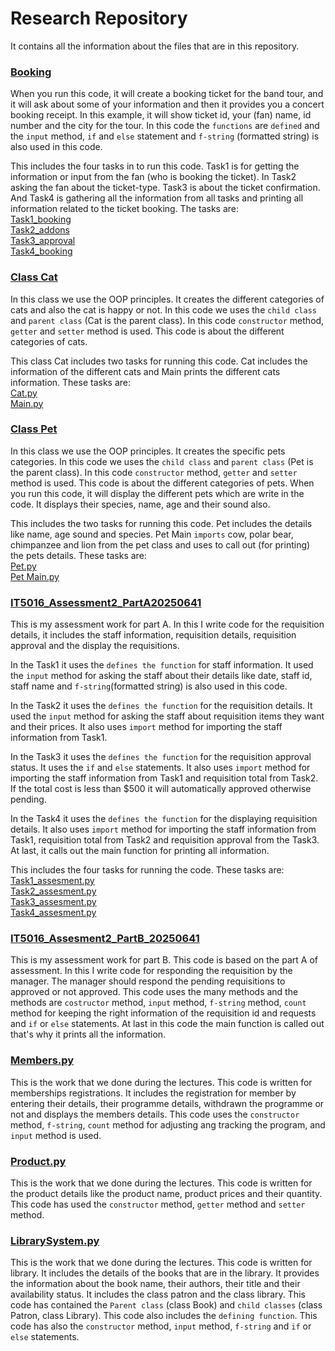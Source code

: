 # Research Repository

It contains all the information about the files that are in this repository.



### [Booking](Booking.py)
When you run this code, it will create a booking ticket for the band tour, and it will ask about some of your information and then it provides you a concert booking receipt. In this example, it will show ticket id, your (fan) name, id number and the city for the tour. In this code the `functions` are `defined` and the `input` method, `if` and `else` statement and `f-string` (formatted string) is also used in this code.

This includes the four tasks in to run this code. Task1 is for getting the information or input from the fan (who is booking the ticket). In Task2 asking the fan about the ticket-type. Task3 is about the ticket confirmation. And Task4 is gathering all the information from all tasks and printing all information related to the ticket booking. The tasks are:\
    [Task1_booking](Booking.py/task1_booking.py)\
    [Task2_addons](Booking.py/task2_addons.py)\
    [Task3_approval](Booking.py/task3_approval.py)\
    [Task4_booking](Booking.py/task4_display.py)


### [Class Cat](https://github.com/ghanghas006/Python-Research/tree/main/Class%20Cat)
In this class we use the OOP principles. It creates the different categories of cats and also the cat is happy or not. In this code we uses the `child class` and `parent class` (Cat is the parent class). In this code `constructor` method, `getter` and `setter` method is used. This code is about the different categories of cats.

This class Cat includes two tasks for running this code. Cat includes the information of the different cats and Main prints the different cats information. These tasks are:\
[Cat.py](https://github.com/ghanghas006/Python-Research/blob/main/Class%20Cat/Cat.py)\
[Main.py](https://github.com/ghanghas006/Python-Research/blob/main/Class%20Cat/Main.py)
  
  


### [Class Pet](https://github.com/ghanghas006/Python-Research/tree/main/Class%20Pet)
In this class we use the OOP principles. It creates the specific pets categories. In this code we uses the `child class` and `parent class` (Pet is the parent class). In this code `constructor` method, `getter` and `setter` method is used. This code is about the different categories of pets. When you run this code, it will display the different pets which are write in the code. It displays their species, name, age and their sound also.

This includes the two tasks for running this code. Pet includes the details like name, age sound and species. Pet Main `imports` cow, polar bear, chimpanzee and lion from the pet class and uses to call out (for printing) the pets details. These tasks are:\
    [Pet.py](https://github.com/ghanghas006/Python-Research/blob/main/Class%20Pet/Pet.py)\
    [Pet Main.py](https://github.com/ghanghas006/Python-Research/blob/main/Class%20Pet/Pet%20Main.py)

### [IT5016_Assessment2_PartA20250641](IT5016_Assessment2_PartA20250641)
This is my assessment work for part A. In this I write code for the requisition details, it includes the staff information, requisition details, requisition approval and the display the requisitions.

In the Task1 it uses the `defines the function` for staff information. It used the `input` method for asking the staff about their details like date, staff id, staff name and `f-string`(formatted string) is also used in this code.

In the Task2 it uses the `defines the function` for the requisition details. It used the `input` method for asking the staff about requisition items they want and their prices. It also uses `import` method for importing the staff information from Task1.

In the Task3 it uses the `defines the function` for the requisition approval status. It uses the `if` and `else` statements. It also uses `import` method for importing the staff information from Task1 and requisition total from Task2. If the total cost is less than $500 it will automatically approved otherwise pending.

In the Task4 it uses the `defines the function` for the displaying requisition details. It also uses `import` method for importing the staff information from Task1, requisition total from Task2 and requisition approval from the Task3. At last, it calls out the main function for printing all information.

This includes the four tasks for running the code. These tasks are:\
    [Task1_assesment.py](IT5016_Assessment2_PartA20250641/Task1_assesment.py)\
    [Task2_assesment.py](IT5016_Assessment2_PartA20250641/Task2_assesment.py)\
    [Task3_assesment.py](IT5016_Assessment2_PartA20250641/Task3_assesment.py)\
    [Task4_assesment.py](IT5016_Assessment2_PartA20250641/Task4_assesment.py)


### [IT5016_Assesment2_PartB_20250641](IT5016_Assesment2_PartB_20250641.py)
This is my assessment work for part B. This code is based on the part A of assessment. In this I write code for responding the requisition by the manager. The manager should respond the pending requisitions to approved or not approved. This code uses the many methods and the methods are `costructor` method, `input` method, `f-string` method, `count` method for keeping the right information of the requisition id and requests and `if` or `else` statements. At last in this code the main function is called out that's why it prints all the information.

### [Members.py](Members.py)
This is the work that we done during the lectures. This code is written for memberships registrations. It includes the registration for member by entering their details, their programme details, withdrawn the programme or not and displays the members details. This code uses the `constructor` method, `f-string`, `count` method for adjusting ang tracking the program, and `input` method is used.

### [Product.py](Product.py)
This is the work that we done during the lectures. This code is written for the product details like the product name, product prices and their quantity.
This code has used the `constructor` method, `getter` method and `setter` method.

### [LibrarySystem.py](librarySystem.py)
This is the work that we done during the lectures. This code is written for library. It includes the details of the books that are in the library. It provides the information about the book name, their authors, their title and their availability status.
It includes the class patron and the class library.
This code has contained the `Parent class` (class Book) and `child classes` (class Patron, class Library). This code also includes the `defining function`.
This code has also the `constructor` method, `input` method, `f-string` and `if` or `else` statements.



